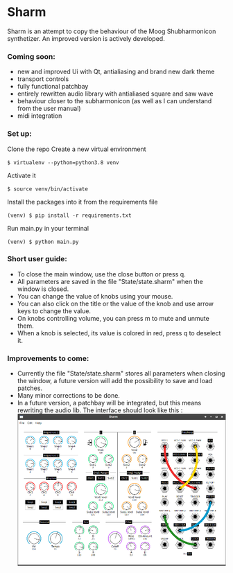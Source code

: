 # Sharm
Sharm is an attempt to copy the behaviour of the Moog Shubharmonicon synthetizer.
An improved version is actively developed. 

### Coming soon:
- new and improved Ui with Qt, antialiasing and brand new dark theme
- transport controls
- fully functional patchbay
- entirely rewritten audio library with antialiased square and saw wave
- behaviour closer to the subharmonicon (as well as I can understand from the user manual)
- midi integration

### Set up:
Clone the repo
Create a new virtual environment
```console
$ virtualenv --python=python3.8 venv
```
Activate it
```console
$ source venv/bin/activate
```
Install the packages into it from the requirements file
```console
(venv) $ pip install -r requirements.txt
```
Run main.py in your terminal
```console
(venv) $ python main.py
```
### Short user guide:
* To close the main window, use the close button or press q.
* All parameters are saved in the file "State/state.sharm" when the window is closed.
* You can change the value of knobs using your mouse.
* You can also click on the title or the value of the knob and use arrow keys to change the value.
* On knobs controlling volume, you can press m to mute and unmute them.
* When a knob is selected, its value is colored in red, press q to deselect it.

### Improvements to come:
* Currently the file "State/state.sharm" stores all parameters when closing the window, a future version will add the possibility to save and load patches.
* Many minor corrections to be done.
* In a future version, a patchbay will be integrated, but this means rewriting the audio lib. The interface should look like this :
![Interface of the synth](Gui/SharmGui.png)
